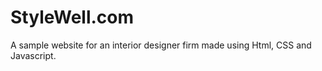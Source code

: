 # StyleWell.com
A sample website for an interior designer firm made using Html, CSS and Javascript.
